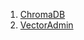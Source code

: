 1. [ChromaDB](https://fossengineer.com/selfhosting-chromadb-docker/)
2. [VectorAdmin](https://fossengineer.com/selfhosting-vector-admin-docker/)